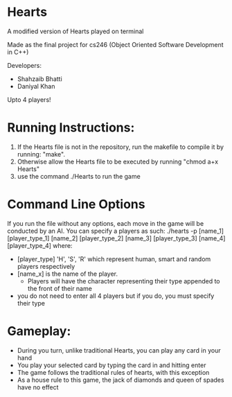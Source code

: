 Hearts
======

A modified version of Hearts played on terminal

Made as the final project for cs246 (Object Oriented Software Development in C++)

Developers: 
- Shahzaib Bhatti
- Daniyal Khan

Upto 4 players!

Running Instructions:
======================
1. If the Hearts file is not in the repository, run the makefile to compile it by running: "make".
2. Otherwise allow the Hearts file to be executed by running "chmod a+x Hearts"
3. use the command ./Hearts to run the game


Command Line Options
=======================
If you run the file without any options, each move in the game will be conducted by an AI.
You can specify a players as such:
  ./hearts -p [name_1] [player_type_1] [name_2] [player_type_2] [name_3] [player_type_3] [name_4] [player_type_4]
where: 
- [player_type] 'H', 'S', 'R' which represent human, smart and random players respectively 
- [name_x] is the name of the player. 
  - Players will have the character representing their type appended to the front of their name
- you do not need to enter all 4 players but if you do, you must specify their type

Gameplay:  
===============
- During you turn, unlike traditional Hearts, you can play any card in your hand 
- You play your selected card by typing the card in and hitting enter
- The game follows the traditional rules of hearts, with this exception
- As a house rule to this game, the jack of diamonds and queen of spades have no effect

